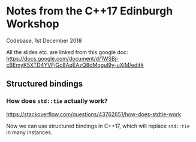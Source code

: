 # Notes from the C++17 Edinburgh Workshop

Codebase, 1st December 2018

All the slides etc. are linked from this google doc: https://docs.google.com/document/d/1WSBj-cBEmyK5XTD4YVFjGc8AqEAzQ8dMoguI9y-uXiM/edit# 

## Structured bindings

### How does `std::tie` actually work?

https://stackoverflow.com/questions/43762651/how-does-stdtie-work

Now we can use structured bindings in C++17, which will replace `std::tie` in many instances.


